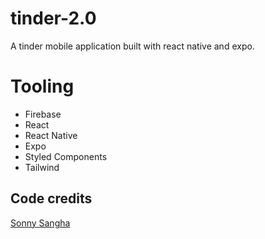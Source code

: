 # tinder-2.0

A tinder mobile application built with react native and expo.

# Tooling

- Firebase
- React
- React Native
- Expo
- Styled Components
- Tailwind

## Code credits

[Sonny Sangha](https://youtube.com/@sonnysangha)
